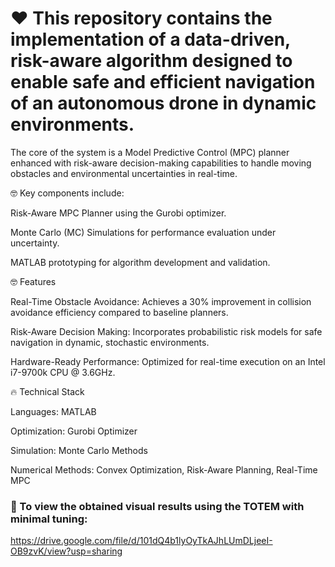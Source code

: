 # ❤️ This repository contains the implementation of a data-driven, risk-aware algorithm designed to enable safe and efficient navigation of an autonomous drone in dynamic environments. 
The core of the system is a Model Predictive Control (MPC) planner enhanced with risk-aware decision-making capabilities to handle moving obstacles and environmental uncertainties in real-time.

🤓 Key components include:

  Risk-Aware MPC Planner using the Gurobi optimizer.

  Monte Carlo (MC) Simulations for performance evaluation under uncertainty.

  MATLAB prototyping for algorithm development and validation.

🤓 Features

Real-Time Obstacle Avoidance: Achieves a 30% improvement in collision avoidance efficiency compared to baseline planners.

Risk-Aware Decision Making: Incorporates probabilistic risk models for safe navigation in dynamic, stochastic environments.

Hardware-Ready Performance: Optimized for real-time execution on an Intel i7-9700k CPU @ 3.6GHz.

🔥 Technical Stack

  Languages:  MATLAB
  
  Optimization: Gurobi Optimizer
  
  Simulation: Monte Carlo Methods
  
  Numerical Methods: Convex Optimization, Risk-Aware Planning, Real-Time MPC

### 🚀 To view the obtained visual results using the TOTEM with minimal tuning:
https://drive.google.com/file/d/101dQ4b1lyOyTkAJhLUmDLjeeI-OB9zvK/view?usp=sharing
